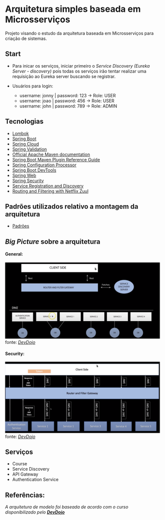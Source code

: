 # Arquitetura simples baseada em Microsserviços

Projeto visando o estudo da arquitetura baseada em Microsserviços para criação de sistemas. 

## Start

* Para inicar os serviços, iniciar primeiro o *Service Discovery (Eureka Server - discovery)* pois todas os serviços
irão tentar realizar uma requisição ao Eureka server buscando se registrar.

* Usuários para login:
    - username: jonny | password: 123 -> Role: USER
    - username: joao | password: 456 -> Role: USER
    - username: john | password: 789 -> Role: ADMIN

## Tecnologias

 - [Lombok](https://projectlombok.org/features/all)
 - [Spring Boot](https://docs.spring.io/spring-boot/docs/current/reference/htmlsingle/)
 - [Spring Cloud](https://spring.io/projects/spring-cloud)
 - [Spring Validation](https://docs.spring.io/spring-framework/docs/4.1.7.RELEASE/spring-framework-reference/html/validation.html)
 - [Official Apache Maven documentation](https://maven.apache.org/guides/index.html)
 - [Spring Boot Maven Plugin Reference Guide](https://docs.spring.io/spring-boot/docs/2.1.17.RELEASE/maven-plugin/)
 - [Spring Configuration Processor](https://docs.spring.io/spring-boot/docs/2.3.4.RELEASE/reference/htmlsingle/#configuration-metadata-annotation-processor)
 - [Spring Boot DevTools](https://docs.spring.io/spring-boot/docs/2.3.4.RELEASE/reference/htmlsingle/#using-boot-devtools)
 - [Spring Web](https://docs.spring.io/spring-boot/docs/2.3.4.RELEASE/reference/htmlsingle/#boot-features-developing-web-applications)
 - [Spring Security](https://docs.spring.io/spring-boot/docs/2.3.4.RELEASE/reference/htmlsingle/#boot-features-security)
 - [Service Registration and Discovery](https://spring.io/guides/gs/service-registration-and-discovery/)
 - [Routing and Filtering with Netflix Zuul](https://spring.io/guides/gs/routing-and-filtering/)
 
## Padrões utilizados relativo a montagem da arquitetura

 - [Padrões]()



## *Big Picture* sobre a arquitetura

#### General:

![Alt text](resources-to-readme/microsservices_architecture.png?raw=true "General")
fonte: *[DevDojo](https://www.youtube.com/playlist?list=PL62G310vn6nH_iMQoPMhIlK_ey1npyUUl)*

#### Security:
![Alt text](resources-to-readme/microservices_architecture-security.png?raw=true "Security")
fonte: *[DevDojo](https://www.youtube.com/playlist?list=PL62G310vn6nH_iMQoPMhIlK_ey1npyUUl)*


## Serviços

 - Course
 - Service Discovery
 - API Gateway
 - Authentication Service


## Referências:

*A arquitetura de modelo foi baseada de acordo com o curso disponibilizado pelo 
**[DevDojo](http://devdojo.academy/)***
 



